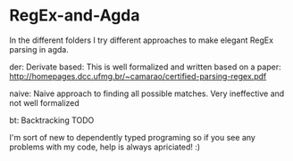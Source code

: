 # RegEx-and-Agda

In the different folders I try different approaches to make elegant RegEx parsing in agda.

der: Derivate based: This is well formalized and written based on a paper:
http://homepages.dcc.ufmg.br/~camarao/certified-parsing-regex.pdf

naive: Naive approach to finding all possible matches. Very ineffective and not well formalized

bt: Backtracking TODO

I'm sort of new to dependently typed programing so if you see any problems with my code, help is always apriciated! :)
